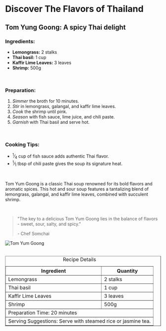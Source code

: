 <!DOCTYPE html5>
<html lang="en">
<head>
<title>Taste of Travel</title>
<meta charset="UTF-8">
<meta name="description" content="Embark on a culinary adventure with taste of travel, exploring global flavors and recipes.">
</head>
<body>
<br>
<h1>Discover The Flavors of Thailand</h1>
<h2>Tom Yung Goong: A spicy Thai delight</h2>
<h3>Ingredients:</h3>
<ul>
<li><strong>Lemongrass:</strong> 2 stalks</li>
<li><strong>Thai basil:</strong> 1 cup</li>
<li><strong>Kaffir Lime Leaves:</strong> 3 leaves</li>
<li><strong>Shrimp:</strong> 500g</li>
</ul>
<br>
<h3>Preparation:</h3>
<ol>
<li><em>Simmer</em> the broth for 10 minutes.</li>
<li><em>Stir</em> in lemongrass, galangal, and kaffir lime leaves.</li>
<li><em>Cook</em> the shrimp until pink.</li>
<li><em>Season</em> with fish sauce, lime juice, and chili paste.</li>
<li><em>Garnish</em> with Thai basil and serve hot.</li>
</ol>
<br>
<h3>Cooking Tips:</h3>
<ul>
<li><sup>1</sup>&frasl;<sub>4</sub> cup of fish sauce adds authentic Thai flavor.</li>
<li><sup>1</sup>&frasl;<sub>1</sub> tbsp of chili paste gives the soup its signature heat.</li>
</ul>
<!--I searched for the other definiton of the measurement of tablespoon and cup-->
<br>
<p>Tom Yum Goong is a classic Thai soup renowned for its bold flavors and aromatic spices.
This hot and sour soup features a tantalizing blend of lemongrass, galangal,
and kaffir lime leaves, combined with succulent shrimp.</p>
<br>
<blockquote>
<p>"The key to a delicious Tom Yum Goong lies in the balance of flavors - sweet, sour, salty, and spicy."</p>
<cite>-</cite> Chef Somchai
</blockquote>
<img src="https://edube.org/uploads/media/default/0001/04/thai-soup.jpg" alt="Tom Yum Goong">
<br><br>

<table border="1"> <caption>Recipe Details</caption>
<thead>
<tr>
<th>Ingredient</th>
<th>Quantity</th>
</tr>
</thead>
<tbody>
<tr>
<td>Lemongrass</td>
<td>2 stalks</td>
</tr>
<tr>
<td>Thai basil</td>
<td>1 cup</td>
</tr>
<tr>
<td>Kaffir Lime Leaves</td>
<td>3 leaves</td>
</tr>
<tr>
<td>Shrimp</td>
<td>500g</td>
</tr>
<tr>
<td colspan="2">Preparation Time: 20 minutes</td>
</tr>
<tr>
<td colspan="2">Serving Suggestions: Serve with steamed rice or jasmine tea.</td>
</tr>
</tbody>
</table>
</body>
</html>
